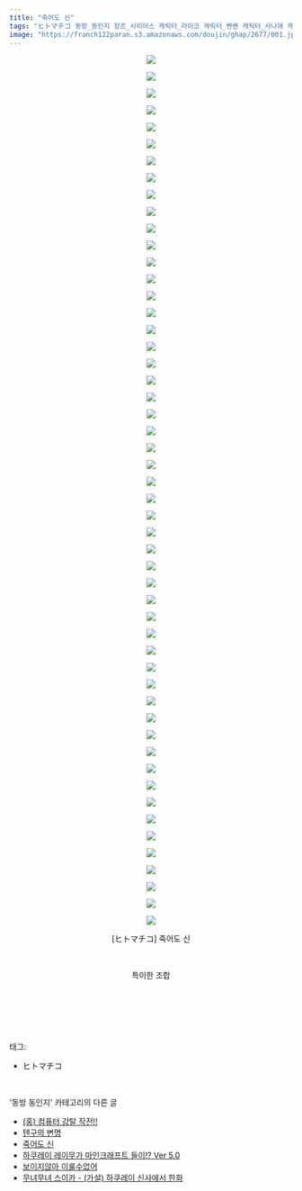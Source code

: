 ```yaml
---
title: "죽어도 신"
tags: "ヒトマチコ 동방_동인지 장르_시리어스 캐릭터_라이코 캐릭터_벤벤 캐릭터_사나에 캐릭터_스와코 캐릭터_아야 캐릭터_야츠하시 캐릭터_카나코"
image: "https://franch122paran.s3.amazonaws.com/doujin/ghap/2677/001.jpg"
---
```

<div class="article">
<p style="text-align: center; clear: none; float: none;"><img src="{{ site.imgserver7 }}/ghap/2677/001.jpg"/></p>
<p style="text-align: center; clear: none; float: none;"><img src="{{ site.imgserver7 }}/ghap/2677/002.jpg"/></p>
<p style="text-align: center; clear: none; float: none;"><img src="{{ site.imgserver7 }}/ghap/2677/003.jpg"/></p>
<p style="text-align: center; clear: none; float: none;"><img src="{{ site.imgserver7 }}/ghap/2677/004.jpg"/></p>
<p style="text-align: center; clear: none; float: none;"><img src="{{ site.imgserver7 }}/ghap/2677/005.jpg"/></p>
<p style="text-align: center; clear: none; float: none;"><img src="{{ site.imgserver7 }}/ghap/2677/006.jpg"/></p>
<p style="text-align: center; clear: none; float: none;"><img src="{{ site.imgserver7 }}/ghap/2677/007.jpg"/></p>
<p style="text-align: center; clear: none; float: none;"><img src="{{ site.imgserver7 }}/ghap/2677/008.jpg"/></p>
<p style="text-align: center; clear: none; float: none;"><img src="{{ site.imgserver7 }}/ghap/2677/009.jpg"/></p>
<p style="text-align: center; clear: none; float: none;"><img src="{{ site.imgserver7 }}/ghap/2677/010.jpg"/></p>
<p style="text-align: center; clear: none; float: none;"><img src="{{ site.imgserver7 }}/ghap/2677/011.jpg"/></p>
<p style="text-align: center; clear: none; float: none;"><img src="{{ site.imgserver7 }}/ghap/2677/012.jpg"/></p>
<p style="text-align: center; clear: none; float: none;"><img src="{{ site.imgserver7 }}/ghap/2677/013.jpg"/></p>
<p style="text-align: center; clear: none; float: none;"><img src="{{ site.imgserver7 }}/ghap/2677/014.jpg"/></p>
<p style="text-align: center; clear: none; float: none;"><img src="{{ site.imgserver7 }}/ghap/2677/015.jpg"/></p>
<p style="text-align: center; clear: none; float: none;"><img src="{{ site.imgserver7 }}/ghap/2677/016.jpg"/></p>
<p style="text-align: center; clear: none; float: none;"><img src="{{ site.imgserver7 }}/ghap/2677/017.jpg"/></p>
<p style="text-align: center; clear: none; float: none;"><img src="{{ site.imgserver7 }}/ghap/2677/018.jpg"/></p>
<p style="text-align: center; clear: none; float: none;"><img src="{{ site.imgserver7 }}/ghap/2677/019.jpg"/></p>
<p style="text-align: center; clear: none; float: none;"><img src="{{ site.imgserver7 }}/ghap/2677/020.jpg"/></p>
<p style="text-align: center; clear: none; float: none;"><img src="{{ site.imgserver7 }}/ghap/2677/021.jpg"/></p>
<p style="text-align: center; clear: none; float: none;"><img src="{{ site.imgserver7 }}/ghap/2677/022.jpg"/></p>
<p style="text-align: center; clear: none; float: none;"><img src="{{ site.imgserver7 }}/ghap/2677/023.jpg"/></p>
<p style="text-align: center; clear: none; float: none;"><img src="{{ site.imgserver7 }}/ghap/2677/024.jpg"/></p>
<p style="text-align: center; clear: none; float: none;"><img src="{{ site.imgserver7 }}/ghap/2677/025.jpg"/></p>
<p style="text-align: center; clear: none; float: none;"><img src="{{ site.imgserver7 }}/ghap/2677/026.jpg"/></p>
<p style="text-align: center; clear: none; float: none;"><img src="{{ site.imgserver7 }}/ghap/2677/027.jpg"/></p>
<p style="text-align: center; clear: none; float: none;"><img src="{{ site.imgserver7 }}/ghap/2677/028.jpg"/></p>
<p style="text-align: center; clear: none; float: none;"><img src="{{ site.imgserver7 }}/ghap/2677/029.jpg"/></p>
<p style="text-align: center; clear: none; float: none;"><img src="{{ site.imgserver7 }}/ghap/2677/030.jpg"/></p>
<p style="text-align: center; clear: none; float: none;"><img src="{{ site.imgserver7 }}/ghap/2677/031.jpg"/></p>
<p style="text-align: center; clear: none; float: none;"><img src="{{ site.imgserver7 }}/ghap/2677/032.jpg"/></p>
<p style="text-align: center; clear: none; float: none;"><img src="{{ site.imgserver7 }}/ghap/2677/033.jpg"/></p>
<p style="text-align: center; clear: none; float: none;"><img src="{{ site.imgserver7 }}/ghap/2677/034.jpg"/></p>
<p style="text-align: center; clear: none; float: none;"><img src="{{ site.imgserver7 }}/ghap/2677/035.jpg"/></p>
<p style="text-align: center; clear: none; float: none;"><img src="{{ site.imgserver7 }}/ghap/2677/036.jpg"/></p>
<p style="text-align: center; clear: none; float: none;"><img src="{{ site.imgserver7 }}/ghap/2677/037.jpg"/></p>
<p style="text-align: center; clear: none; float: none;"><img src="{{ site.imgserver7 }}/ghap/2677/038.jpg"/></p>
<p style="text-align: center; clear: none; float: none;"><img src="{{ site.imgserver7 }}/ghap/2677/039.jpg"/></p>
<p style="text-align: center; clear: none; float: none;"><img src="{{ site.imgserver7 }}/ghap/2677/040.jpg"/></p>
<p style="text-align: center; clear: none; float: none;"><img src="{{ site.imgserver7 }}/ghap/2677/041.jpg"/></p>
<p style="text-align: center; clear: none; float: none;"><img src="{{ site.imgserver7 }}/ghap/2677/042.jpg"/></p>
<p style="text-align: center; clear: none; float: none;"><img src="{{ site.imgserver7 }}/ghap/2677/043.jpg"/></p>
<p style="text-align: center; clear: none; float: none;"><img src="{{ site.imgserver7 }}/ghap/2677/044.jpg"/></p>
<p style="text-align: center; clear: none; float: none;"><img src="{{ site.imgserver7 }}/ghap/2677/045.jpg"/></p>
<p style="text-align: center; clear: none; float: none;"><img src="{{ site.imgserver7 }}/ghap/2677/046.jpg"/></p>
<p style="text-align: center; clear: none; float: none;"><img src="{{ site.imgserver7 }}/ghap/2677/047.jpg"/></p>
<p style="text-align: center; clear: none; float: none;"><img src="{{ site.imgserver7 }}/ghap/2677/048.jpg"/></p>
<p style="text-align: center; clear: none; float: none;"><img src="{{ site.imgserver7 }}/ghap/2677/049.jpg"/></p>
<p style="text-align: center; clear: none; float: none;"><img src="{{ site.imgserver7 }}/ghap/2677/050.jpg"/></p>
<p style="text-align: center; clear: none; float: none;"><img src="{{ site.imgserver7 }}/ghap/2677/051.jpg"/></p>
<p style="text-align: center; clear: none; float: none;"><img src="{{ site.imgserver7 }}/ghap/2677/052.jpg"/></p>
<p style="text-align: center; clear: none; float: none;">[ヒトマチコ] 죽어도 신</p>
<p style="text-align: center; clear: none; float: none;"><br/></p>
<p style="text-align: center; clear: none; float: none;">특이한 조합</p>
<p style="text-align: center; clear: none; float: none;"><br/></p>
<p><br/></p>
</div><br/>
<div class="tagTrail">
<p>태그: </p>
<ul>
<li>ヒトマチコ</li>
</ul>
</div><br/>
<div class="another">
<p>'동방 동인지' 카테고리의 다른 글</p>
<ul>
<li><a href="/ghap_2679">(홍) 컴퓨터 강탈 작전!!</a></li>
<li><a href="/ghap_2678">텐구의 변명</a></li>
<li><a href="/ghap_2677">죽어도 신</a></li>
<li><a href="/ghap_2676">하쿠레이 레이무가 마인크래프트 들이!? Ver 5.0</a></li>
<li><a href="/ghap_2675">보이지않아 이룰수없어</a></li>
<li><a href="/ghap_2674">무녀무녀 스이카 - (가설) 하쿠레이 신사에서 한화</a></li>
</ul>
</div><br/>
<div class="cb_module cb_fluid">
<div class="cb_wrt cb_profile">
</div><!-- commentList close -->
</div><br/>
